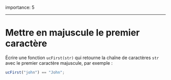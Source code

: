 importance: 5

---

# Mettre en majuscule le premier caractère

Écrire une fonction `ucFirst(str)` qui retourne la chaîne de caractères `str` avec le premier caractère majuscule, par exemple :

```js
ucFirst("john") == "John";
```

